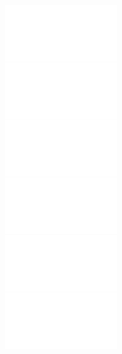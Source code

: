 ![](Notatki/Semestr%204/Podstawy%20techniki%20mikroprocesorowej%201/Labolatoria/Labolatorium%205/Timer-Przerwania.pdf)
![](Notatki/Semestr%204/Podstawy%20techniki%20mikroprocesorowej%201/Labolatoria/Labolatorium%205/Timery.pdf)
![](Notatki/Semestr%204/Podstawy%20techniki%20mikroprocesorowej%201/Labolatoria/Labolatorium%205/PTM-5-1.asm)
![](Notatki/Semestr%204/Podstawy%20techniki%20mikroprocesorowej%201/Labolatoria/Labolatorium%205/PTM-5-2.asm)
![](Notatki/Semestr%204/Podstawy%20techniki%20mikroprocesorowej%201/Labolatoria/Labolatorium%205/PTM-5-3.asm)
![](Notatki/Semestr%204/Podstawy%20techniki%20mikroprocesorowej%201/Labolatoria/Labolatorium%205/PTM-5-3-3_kol.asm)
